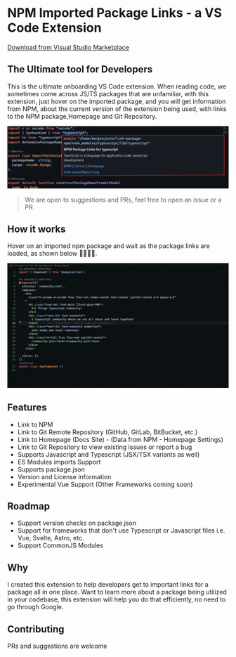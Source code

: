 # NPM Imported Package Links - a VS Code Extension

[Download from Visual Studio Marketplace](https://marketplace.visualstudio.com/items?itemName=MainaWycliffe.view-package-on-npm)

## The Ultimate tool for Developers

This is the ultimate onboarding VS Code extension. When reading code, we
sometimes come across JS/TS packages that are unfamiliar, with this extension,
just hover on the imported package, and you will get information from NPM, about
the current version of the extension being used, with links to the NPM
package,Homepage and Git Repository.

!["Screenshot"](./screenshots/screenshot.png)

> We are open to suggestions and PRs, feel free to open an issue or a PR.

## How it works

Hover on an imported npm package and wait as the package links are loaded,
as shown below 🤯🤯🤯🤯.

!["Screen shot for Open Imported Packages on NPM"](./screenshots/demo.gif)

## Features

- Link to NPM
- Link to Git Remote Repository (GitHub, GitLab, BitBucket, etc.)
- Link to Homepage (Docs Site) - (Data from NPM - Homepage Settings)
- Link to Git Repository to view existing issues or report a bug
- Supports Javascript and Typescript (JSX/TSX variants as well)
- ES Modules imports Support
- Supports package.json
- Version and License information
- Experimental Vue Support (Other Frameworks coming soon)

## Roadmap

- Support version checks on package.json
- Support for frameworks that don't use Typescript or Javascript files i.e. Vue,
  Svelte, Astro, etc.
- Support CommonJS Modules

## Why

I created this extension to help developers get to important links for a package
all in one place. Want to learn more about a package being utilized in your
codebase, this extension will help you do that efficiently, no need to go
through Google.

## Contributing

PRs and suggestions are welcome
